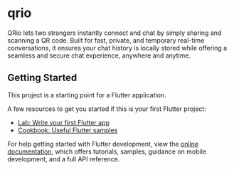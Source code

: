 # qrio

QRio lets two strangers instantly connect and chat by simply sharing and scanning a QR code. Built for fast, private, and temporary real-time conversations, it ensures your chat history is locally stored while offering a seamless and secure chat experience, anywhere and anytime.

## Getting Started

This project is a starting point for a Flutter application.

A few resources to get you started if this is your first Flutter project:

- [Lab: Write your first Flutter app](https://docs.flutter.dev/get-started/codelab)
- [Cookbook: Useful Flutter samples](https://docs.flutter.dev/cookbook)

For help getting started with Flutter development, view the
[online documentation](https://docs.flutter.dev/), which offers tutorials,
samples, guidance on mobile development, and a full API reference.
